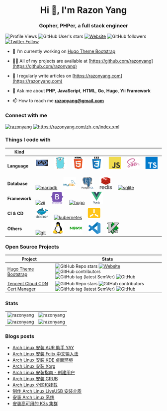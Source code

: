 <h1 align="center">Hi 👋, I'm Razon Yang</h1>
<h3 align="center">Gopher, PHPer, a full stack engineer</h3>

![Profile Views](https://komarev.com/ghpvc/?username=razonyang&label=profile%20views&color=0e75b6&style=flat-square)
![GitHub User's stars](https://img.shields.io/github/stars/razonyang?style=flat-square)
[![Website](https://img.shields.io/website?style=flat-square&url=https%3A%2F%2Frazonyang.com%2F)](https://razonyang.com/)
![GitHub followers](https://img.shields.io/github/followers/razonyang?style=flat-square)
[![Twitter Follow](https://img.shields.io/twitter/follow/razonyang?style=flat-square)](https://twitter.com/razonyang)

- 🔭 I’m currently working on [Hugo Theme Bootstrap](https://github.com/razonyang/hugo-theme-bootstrap)

- 👨‍💻 All of my projects are available at [https://github.com/razonyang](https://github.com/razonyang)

- 📝 I regularly write articles on [https://razonyang.com](https://razonyang.com)

- 💬 Ask me about **PHP**, **JavaScript**, **HTML**, **Go**, **Hugo**, **Yii Framework**

- 📫 How to reach me **razonyang@gmail.com**

<h3 align="left">Connect with me</h3>
<p align="left">
<a href="https://twitter.com/razonyang" target="blank"><img align="center" src="https://raw.githubusercontent.com/rahuldkjain/github-profile-readme-generator/master/src/images/icons/Social/twitter.svg" alt="razonyang" height="30" width="40" /></a>
<a href="/https://razonyang.com/zh-cn/index.xml" target="blank"><img align="center" src="https://raw.githubusercontent.com/rahuldkjain/github-profile-readme-generator/master/src/images/icons/Social/rss.svg" alt="https://razonyang.com/zh-cn/index.xml" height="30" width="40" /></a>
</p>

<h3 align="left">Things I code with</h3>

| Kind | |
|---|---|
| **Language** | <a href="https://www.php.net" target="_blank" rel="noreferrer"><img src="https://raw.githubusercontent.com/devicons/devicon/master/icons/php/php-original.svg" alt="php" width="40" height="40"/></a>&nbsp;&nbsp;&nbsp;&nbsp;&nbsp;<a href="https://golang.org" target="_blank" rel="noreferrer"><img src="https://raw.githubusercontent.com/devicons/devicon/master/icons/go/go-original.svg" alt="go" width="40" height="40"/></a>&nbsp;&nbsp;&nbsp;&nbsp;&nbsp;<a href="https://www.w3.org/html/" target="_blank" rel="noreferrer"><img src="https://raw.githubusercontent.com/devicons/devicon/master/icons/html5/html5-original-wordmark.svg" alt="html5" width="40" height="40"/></a>&nbsp;&nbsp;&nbsp;&nbsp;&nbsp;<a href="https://www.w3schools.com/css/" target="_blank" rel="noreferrer"><img src="https://raw.githubusercontent.com/devicons/devicon/master/icons/css3/css3-original-wordmark.svg" alt="css3" width="40" height="40"/></a>&nbsp;&nbsp;&nbsp;&nbsp;&nbsp;<a href="https://developer.mozilla.org/en-US/docs/Web/JavaScript" target="_blank" rel="noreferrer"><img src="https://raw.githubusercontent.com/devicons/devicon/master/icons/javascript/javascript-original.svg" alt="javascript" width="40" height="40"/></a>&nbsp;&nbsp;&nbsp;&nbsp;&nbsp;<a href="https://sass-lang.com" target="_blank" rel="noreferrer"><img src="https://raw.githubusercontent.com/devicons/devicon/master/icons/sass/sass-original.svg" alt="sass" width="40" height="40"/></a>&nbsp;&nbsp;&nbsp;&nbsp;&nbsp;<a href="https://www.typescriptlang.org/" target="_blank" rel="noreferrer"><img src="https://raw.githubusercontent.com/devicons/devicon/master/icons/typescript/typescript-original.svg" alt="typescript" width="40" height="40"/></a>&nbsp;&nbsp;&nbsp;&nbsp;&nbsp;|
| **Database** | <a href="https://mariadb.org/" target="_blank" rel="noreferrer"><img src="https://www.vectorlogo.zone/logos/mariadb/mariadb-icon.svg" alt="mariadb" width="40" height="40"/></a>&nbsp;&nbsp;&nbsp;&nbsp;&nbsp;<a href="https://www.mysql.com/" target="_blank" rel="noreferrer"><img src="https://raw.githubusercontent.com/devicons/devicon/master/icons/mysql/mysql-original-wordmark.svg" alt="mysql" width="40" height="40"/></a>&nbsp;&nbsp;&nbsp;&nbsp;&nbsp;<a href="https://www.postgresql.org" target="_blank" rel="noreferrer"><img src="https://raw.githubusercontent.com/devicons/devicon/master/icons/postgresql/postgresql-original-wordmark.svg" alt="postgresql" width="40" height="40"/></a>&nbsp;&nbsp;&nbsp;&nbsp;&nbsp;<a href="https://redis.io" target="_blank" rel="noreferrer"><img src="https://raw.githubusercontent.com/devicons/devicon/master/icons/redis/redis-original-wordmark.svg" alt="redis" width="40" height="40"/></a>&nbsp;&nbsp;&nbsp;&nbsp;&nbsp;<a href="https://www.sqlite.org/" target="_blank" rel="noreferrer"><img src="https://www.vectorlogo.zone/logos/sqlite/sqlite-icon.svg" alt="sqlite" width="40" height="40"/></a>
| **Framework** | <a href="https://yiiframework.com/" target="_blank" rel="noreferrer"><img src="https://api.iconify.design/logos-yii.svg" alt="yii" width="40" height="40"/></a>&nbsp;&nbsp;&nbsp;&nbsp;&nbsp;<a href="https://getbootstrap.com" target="_blank" rel="noreferrer"><img src="https://raw.githubusercontent.com/devicons/devicon/master/icons/bootstrap/bootstrap-plain-wordmark.svg" alt="bootstrap" width="40" height="40"/></a>&nbsp;&nbsp;&nbsp;&nbsp;&nbsp;<a href="https://gohugo.io/" target="_blank" rel="noreferrer"><img src="https://api.iconify.design/logos-hugo.svg" alt="hugo" width="40" height="40"/></a>&nbsp;&nbsp;&nbsp;&nbsp;&nbsp;<a href="https://vuejs.org/" target="_blank" rel="noreferrer"><img src="https://raw.githubusercontent.com/devicons/devicon/master/icons/vuejs/vuejs-original-wordmark.svg" alt="vuejs" width="40" height="40"/></a>
| **CI & CD** | <a href="https://www.docker.com/" target="_blank" rel="noreferrer"><img src="https://raw.githubusercontent.com/devicons/devicon/master/icons/docker/docker-original-wordmark.svg" alt="docker" width="40" height="40"/></a>&nbsp;&nbsp;&nbsp;&nbsp;&nbsp;<a href="https://kubernetes.io" target="_blank" rel="noreferrer"><img src="https://www.vectorlogo.zone/logos/kubernetes/kubernetes-icon.svg" alt="kubernetes" width="40" height="40"/></a>&nbsp;&nbsp;&nbsp;&nbsp;&nbsp;<a href="https://k3s.io/" target="_blank" rel="noreferrer"><img src="https://raw.githubusercontent.com/devicons/devicon/master/icons/k3s/k3s-original.svg" alt="k3s" width="40" height="40"/></a>
| **Others** | <a href="https://git-scm.com/" target="_blank" rel="noreferrer"><img src="https://www.vectorlogo.zone/logos/git-scm/git-scm-icon.svg" alt="git" width="40" height="40"/></a>&nbsp;&nbsp;&nbsp;&nbsp;&nbsp;<a href="https://www.linux.org/" target="_blank" rel="noreferrer"><img src="https://raw.githubusercontent.com/devicons/devicon/master/icons/linux/linux-original.svg" alt="linux" width="40" height="40"/></a>&nbsp;&nbsp;&nbsp;&nbsp;&nbsp;<a href="https://www.nginx.com" target="_blank" rel="noreferrer"><img src="https://raw.githubusercontent.com/devicons/devicon/master/icons/nginx/nginx-original.svg" alt="nginx" width="40" height="40"/></a>&nbsp;&nbsp;&nbsp;&nbsp;&nbsp;<a href="https://code.visualstudio.com/" target="_blank" rel="noreferrer"><img src="https://raw.githubusercontent.com/devicons/devicon/master/icons/vscode/vscode-original.svg" alt="vscode" width="40" height="40"/></a>&nbsp;&nbsp;&nbsp;&nbsp;&nbsp;<a href="https://www.vim.org/" target="_blank" rel="noreferrer"><img src="https://raw.githubusercontent.com/devicons/devicon/master/icons/vim/vim-original.svg" alt="vim" width="40" height="40"/></a>

### Open Source Projects

| Project | Stats |
|---|---|
| [Hugo Theme Bootstrap](https://github.com/razonyang/hugo-theme-bootstrap) | ![GitHub Repo stars](https://img.shields.io/github/stars/razonyang/hugo-theme-bootstrap?style=flat-square) [![Website](https://img.shields.io/website?style=flat-square&url=https%3A%2F%2Fhbs.razonyang.com%2F)](https://hbs.razonyang.com/) ![GitHub contributors](https://img.shields.io/github/contributors/razonyang/hugo-theme-bootstrap?style=flat-square) ![GitHub tag (latest SemVer)](https://img.shields.io/github/v/tag/razonyang/hugo-theme-bootstrap?style=flat-square) ![GitHub](https://img.shields.io/github/license/razonyang/hugo-theme-bootstrap?style=flat-square)
| [Tencent Cloud CDN Cert Manager](https://github.com/razonyang/tencent-cdn-cert-manager) | ![GitHub Repo stars](https://img.shields.io/github/stars/razonyang/tencent-cdn-cert-manager?style=flat-square) ![GitHub contributors](https://img.shields.io/github/contributors/razonyang/tencent-cdn-cert-manager?style=flat-square) ![GitHub tag (latest SemVer)](https://img.shields.io/github/v/tag/razonyang/tencent-cdn-cert-manager?style=flat-square) ![GitHub](https://img.shields.io/github/license/razonyang/tencent-cdn-cert-manager?style=flat-square)

### Stats

|  |  |
|:---:|:---:
| <img height="200" src="https://github-profile-trophy.vercel.app/?username=razonyang&row=2&column=3" alt="razonyang" /> | <img height="200" src="https://github-readme-stats.vercel.app/api?username=razonyang&show_icons=true&locale=en" alt="razonyang" />
| <img height="200" src="https://github-readme-stats.vercel.app/api/top-langs?username=razonyang&show_icons=true&locale=en&layout=compact&langs_count=8" alt="razonyang" /> | <img height="200" src="https://github-readme-streak-stats.herokuapp.com/?user=razonyang&" alt="razonyang" />

### Blogs posts
<!-- BLOGPOSTS:START -->
- [Arch Linux 安装 AUR 助手 YAY](https://razonyang.com/zh-cn/archlinux-guide/yay/)
- [Arch Linux 安装 Fcitx 中文输入法](https://razonyang.com/zh-cn/archlinux-guide/fcitx/)
- [Arch Linux 安装 KDE 桌面环境](https://razonyang.com/zh-cn/archlinux-guide/kde/)
- [Arch Linux 安装 Xorg](https://razonyang.com/zh-cn/archlinux-guide/xorg/)
- [Arch Linux 安装指南 - 创建用户](https://razonyang.com/zh-cn/archlinux-guide/users/)
- [Arch Linux 安装 GRUB](https://razonyang.com/zh-cn/archlinux-guide/grub/)
- [Arch Linux 分区和挂载](https://razonyang.com/zh-cn/archlinux-guide/partition/)
- [制作 Arch Linux LiveUSB 安装介质](https://razonyang.com/zh-cn/archlinux-guide/installation-medium/)
- [安装 Arch Linux 系统](https://razonyang.com/zh-cn/archlinux-guide/installation/)
- [安装高可用的 K3s 集群](https://razonyang.com/zh-cn/k3s/installation/ha/)
<!-- BLOGPOSTS:END -->
